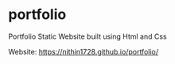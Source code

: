 # portfolio

Portfolio Static Website built using Html and Css

Website: https://nithin1728.github.io/portfolio/
